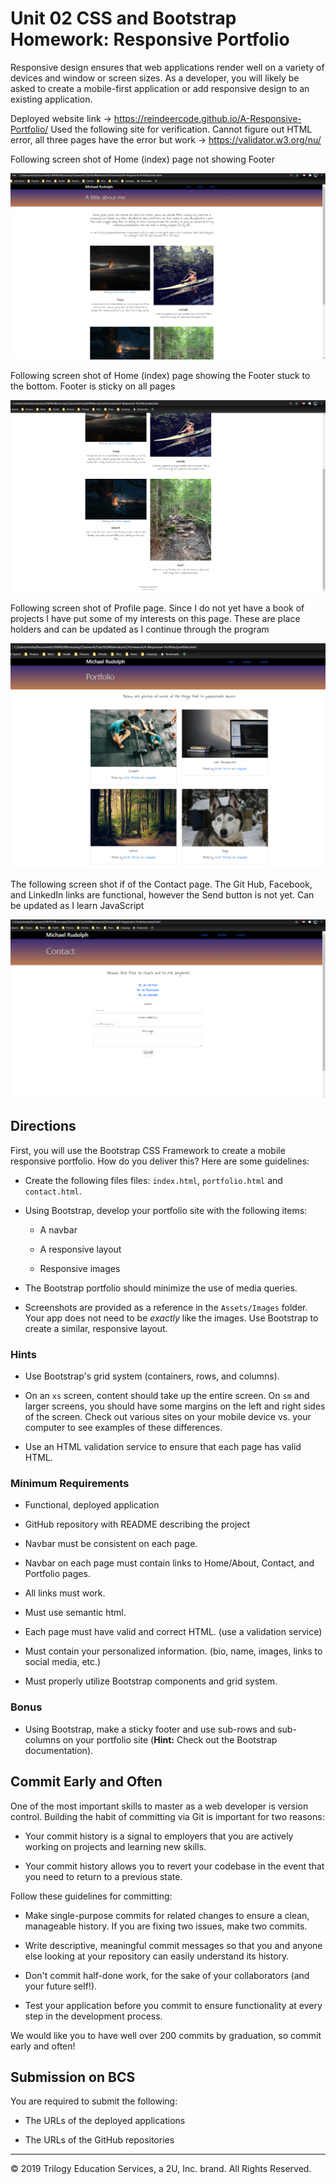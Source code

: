 # Unit 02 CSS and Bootstrap Homework: Responsive Portfolio

Responsive design ensures that web applications render well on a variety of devices and window or screen sizes. As a developer, you will likely be asked to create a mobile-first application or add responsive design to an existing application.

Deployed website link -> https://reindeercode.github.io/A-Responsive-Portfolio/
Used the following site for verification. Cannot figure out HTML error, all three pages have the error but work -> https://validator.w3.org/nu/

Following screen shot of Home (index) page not showing Footer

![code refactor demo](./assets/Index-NoFooter.png)

Following screen shot of Home (index) page showing the Footer stuck to the bottom. Footer is sticky on all pages

![code refactor demo](./assets/Index-Footer-Stuck.png)

Following screen shot of Profile page. Since I do not yet have a book of projects I have put some of my interests on this page. These are place holders and can be updated as I continue through the program

![code refactor demo](./assets/Profile-Interests.png)

The following screen shot if of the Contact page. The Git Hub, Facebook, and LinkedIn links are functional, however the Send button is not yet. Can be updated as I learn JavaScript

![code refactor demo](./assets/Contact.png)

## Directions

First, you will use the Bootstrap CSS Framework to create a mobile responsive portfolio. How do you deliver this? Here are some guidelines:

- Create the following files files: `index.html`, `portfolio.html` and `contact.html`.

- Using Bootstrap, develop your portfolio site with the following items:

  - A navbar

  - A responsive layout

  - Responsive images

- The Bootstrap portfolio should minimize the use of media queries.

- Screenshots are provided as a reference in the `Assets/Images` folder. Your app does not need to be _exactly_ like the images. Use Bootstrap to create a similar, responsive layout.

### Hints

- Use Bootstrap's grid system (containers, rows, and columns).

- On an `xs` screen, content should take up the entire screen. On `sm` and larger screens, you should have some margins on the left and right sides of the screen. Check out various sites on your mobile device vs. your computer to see examples of these differences.

- Use an HTML validation service to ensure that each page has valid HTML.

### Minimum Requirements

- Functional, deployed application

- GitHub repository with README describing the project

- Navbar must be consistent on each page.

- Navbar on each page must contain links to Home/About, Contact, and Portfolio pages.

- All links must work.

- Must use semantic html.

- Each page must have valid and correct HTML. (use a validation service)

- Must contain your personalized information. (bio, name, images, links to social media, etc.)

- Must properly utilize Bootstrap components and grid system.

### Bonus

- Using Bootstrap, make a sticky footer and use sub-rows and sub-columns on your portfolio site (**Hint:** Check out the Bootstrap documentation).

## Commit Early and Often

One of the most important skills to master as a web developer is version control. Building the habit of committing via Git is important for two reasons:

- Your commit history is a signal to employers that you are actively working on projects and learning new skills.

- Your commit history allows you to revert your codebase in the event that you need to return to a previous state.

Follow these guidelines for committing:

- Make single-purpose commits for related changes to ensure a clean, manageable history. If you are fixing two issues, make two commits.

- Write descriptive, meaningful commit messages so that you and anyone else looking at your repository can easily understand its history.

- Don't commit half-done work, for the sake of your collaborators (and your future self!).

- Test your application before you commit to ensure functionality at every step in the development process.

We would like you to have well over 200 commits by graduation, so commit early and often!

## Submission on BCS

You are required to submit the following:

- The URLs of the deployed applications

- The URLs of the GitHub repositories

---

© 2019 Trilogy Education Services, a 2U, Inc. brand. All Rights Reserved.
